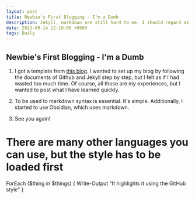 ```yaml
---
layout: post
title: Newbie's First Blogging - I'm a Dumb
description: Jekyll, markdown are still hard to me. I should regard as one of the stages I have to overcome.
date: 2023-09-14 22:10:00 +0900
tags: Daily
---
```


## Newbie's First Blogging - I'm a Dumb

<!--- Due to a plugin called `jekyll-titles-from-headings` which is supported by GitHub Pages by default. The above header (in the markdown file) will be automatically used as the pages title.

If the file does not start with a header, then the post title will be derived from the filename.
 
This is a sample blog post. You can talk about all sorts of fun things here. --->

1. I got a template from [this blog](https://chadbaldwin.net/2021/03/14/how-to-build-a-sql-blog.html). I wanted to set up my blog by following the documents of Github and Jekyll step by step, but I felt as if I had wasted too much time. Of course, all those are my experiences, but I wanted to post what I have learned quickly.

2. To be used to markdown syntax is essential. It's simple. Additionally, I started to use Obsidian, which uses markdown.

3. See you again!

# There are many other languages you can use, but the style has to be loaded first

ForEach ($thing in $things) {
    Write-Output "It highlights it using the GitHub style"
}
```
